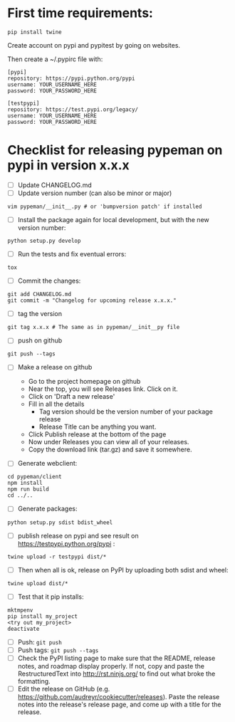 
# First time requirements: #
```
pip install twine
```
Create account on pypi and pypitest by going on websites.

Then create a ~/.pypirc file with:
```
[pypi]
repository: https://pypi.python.org/pypi
username: YOUR_USERNAME_HERE
password: YOUR_PASSWORD_HERE

[testpypi]
repository: https://test.pypi.org/legacy/
username: YOUR_USERNAME_HERE
password: YOUR_PASSWORD_HERE

```

# Checklist for releasing pypeman on pypi in version x.x.x #

- [ ] Update CHANGELOG.md
- [ ] Update version number (can also be minor or major)
```
vim pypeman/__init__.py # or 'bumpversion patch' if installed
```
- [ ] Install the package again for local development, but with the new version number:
```
python setup.py develop
```
- [ ] Run the tests and fix eventual errors:
```
tox
```
- [ ] Commit the changes:
```
git add CHANGELOG.md
git commit -m "Changelog for upcoming release x.x.x."
```
- [ ] tag the version
```
git tag x.x.x # The same as in pypeman/__init__py file
```
- [ ] push on github
```
git push --tags
```
- [ ] Make a release on github

    - Go to the project homepage on github
    - Near the top, you will see Releases link. Click on it.
    - Click on 'Draft a new release'
    - Fill in all the details
        - Tag version should be the version number of your package release
        - Release Title can be anything you want.
    - Click Publish release at the bottom of the page
    - Now under Releases you can view all of your releases.
    - Copy the download link (tar.gz) and save it somewhere.

- [ ] Generate webclient:
```
cd pypeman/client
npm install
npm run build
cd ../..
```
- [ ] Generate packages:
```
python setup.py sdist bdist_wheel
```
- [ ] publish release on pypi and see result on https://testpypi.python.org/pypi :
```
twine upload -r testpypi dist/*
```
- [ ] Then when all is ok, release on PyPI by uploading both sdist and wheel:
```
twine upload dist/*
```

- [ ] Test that it pip installs:
```
mktmpenv
pip install my_project
<try out my_project>
deactivate
```

- [ ] Push: `git push`
- [ ] Push tags: `git push --tags`
- [ ] Check the PyPI listing page to make sure that the README, release notes, and roadmap display properly. If not, copy and paste the RestructuredText into http://rst.ninjs.org/ to find out what broke the formatting.
- [ ] Edit the release on GitHub (e.g. https://github.com/audreyr/cookiecutter/releases). Paste the release notes into the release's release page, and come up with a title for the release.
